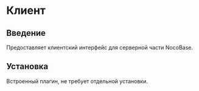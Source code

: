 # Клиент

## Введение

Предоставляет клиентский интерфейс для серверной части NocoBase.

## Установка

Встроенный плагин, не требует отдельной установки.